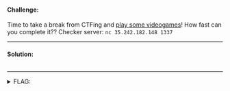 #### Challenge:

Time to take a break from CTFing and [play some videogames](./handout.tar.gz ":ignore")! How fast can you complete it??
Checker server: `nc 35.242.182.148 1337`

---

#### Solution:

```bash
```

---

<details><summary>FLAG:</summary>

```
SaF{N1ce!_N0w_m4ke_Y0uRs3lF_a_t0Ol_t0_ASs15t_yoU}
```

</details>
<br/>
